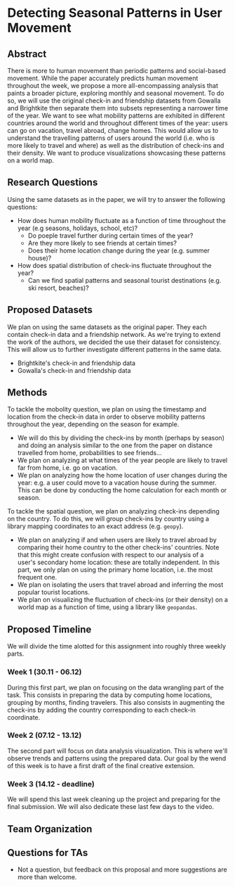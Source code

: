 # Detecting Seasonal Patterns in User Movement  

## Abstract 

There is more to human movement than periodic patterns and social-based movement. While the paper accurately predicts human movement throughout the week, we propose a more all-encompassing analysis that paints a broader picture, exploring monthly and seasonal movement. To do so, we will use the original check-in and friendship datasets from Gowalla and Brightkite then separate them into subsets representing a narrower time of the year. We want to see what mobility patterns are exhibited in different countries around the world and throughout different times of the year: users can go on vacation, travel abroad, change homes. This would allow us to understand the travelling patterns of users around the world (i.e. who is more likely to travel and where) as well as the distribution of check-ins and their density. We want to produce visualizations showcasing these patterns on a world map. 

## Research Questions

Using the same datasets as in the paper, we will try to answer the following questions:
- How does human mobility fluctuate as a function of time throughout the year (e.g seasons, holidays, school, etc)?
  - Do poeple travel further during certain times of the year?
  - Are they more likely to see friends at certain times?
  - Does their home location change during the year (e.g. summer house)?
- How does spatial distribution of check-ins fluctuate throughout the year?
  - Can we find spatial patterns and seasonal tourist destinations (e.g. ski resort, beaches)?

## Proposed Datasets

We plan on using the same datasets as the original paper. They each contain check-in data and a friendship network. As we're trying to extend the work of the authors, we decided the use their dataset for consistency. This will allow us to further investigate different patterns in the same data. 
- Brightkite's check-in and friendship data
- Gowalla's check-in and friendship data

## Methods

To tackle the mobolity question, we plan on using the timestamp and location from the check-in data in order to observe mobility patterns throughout the year, depending on the season for example.
- We will do this by dividing the check-ins by month (perhaps by season) and doing an analysis similar to the one from the paper on distance travelled from home, probabilities to see friends... 
- We plan on analyzing at what times of the year people are likely to travel far from home, i.e. go on vacation. 
- We plan on analyzing how the home location of user changes during the year: e.g. a user could move to a vacation house during the summer. This can be done by conducting the home calculation for each month or season.  

To tackle the spatial question, we plan on analyzing check-ins depending on the country. To do this, we will group check-ins by country using a library mapping coordinates to an exact address (e.g. `geopy`). 
- We plan on analyzing if and when users are likely to travel abroad by comparing their home country to the other check-ins' countries. Note that this might create confusion with respect to our analysis of a user's secondary home location: these are totally independent. In this part, we only plan on using the primary home location, i.e. the most frequent one. 
- We plan on isolating the users that travel abroad and inferring the most popular tourist locations. 
- We plan on visualizing the fluctuation of check-ins (or their density) on a world map as a function of time, using a library like `geopandas`. 

## Proposed Timeline

We will divide the time alotted for this assignment into roughly three weekly parts. 

### Week 1 (30.11 - 06.12)

During this first part, we plan on focusing on the data wrangling part of the task. This consists in preparing the data by computing home locations, grouping by months, finding travelers. This also consists in augmenting the check-ins by adding the country corresponding to each check-in coordinate.

### Week 2 (07.12 - 13.12)

The second part will focus on data analysis visualization. This is where we'll observe trends and patterns using the prepared data. Our goal by the wend of this week is to have a first draft of the final creative extension. 

### Week 3 (14.12 - deadline)

We will spend this last week cleaning up the project and preparing for the final submission. We will also dedicate these last few days to the video.

## Team Organization

## Questions for TAs 

- Not a question, but feedback on this proposal and more suggestions are more than welcome.


